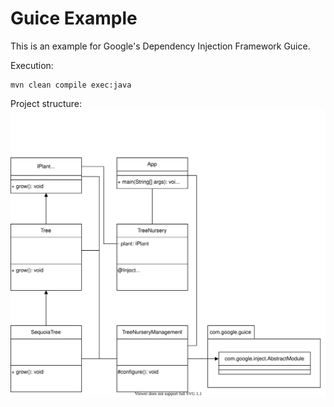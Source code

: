 # Guice Example
This is an example for Google's Dependency Injection Framework Guice.

Execution:
```
mvn clean compile exec:java
```

Project structure:
![Project Class Structure](Guice_Example.svg)
